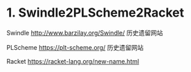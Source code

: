 # 1. Swindle2PLScheme2Racket

Swindle
http://www.barzilay.org/Swindle/ 历史遗留网站
 
PLScheme
https://plt-scheme.org/ 历史遗留网站
 
Racket
https://racket-lang.org/new-name.html











